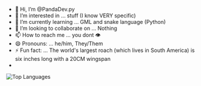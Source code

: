 - 👋 Hi, I’m @PandaDev.py
- 👀 I’m interested in ... stuff (I know VERY specific)
- 🌱 I’m currently learning ... GML and snake language (Python)
- 💞️ I’m looking to collaborate on ... Nothing
- 📫 How to reach me ... you dont :eye:
- 😄 Pronouns: ... he/him, They/Them
- ⚡ Fun fact: ... The world's largest roach (which lives in South America) is six inches long with a 20CM wingspan
- 
![Top Languages](https://github-readme-stats.vercel.app/api/top-langs/?username=Pandadev466&langs_count=4&layout=compact)


<!---
FreezingPanda/FreezingPanda is a ✨ special ✨ repository because its `README.md` (this file) appears on your GitHub profile.
You can click the Preview link to take a look at your changes.
--->
